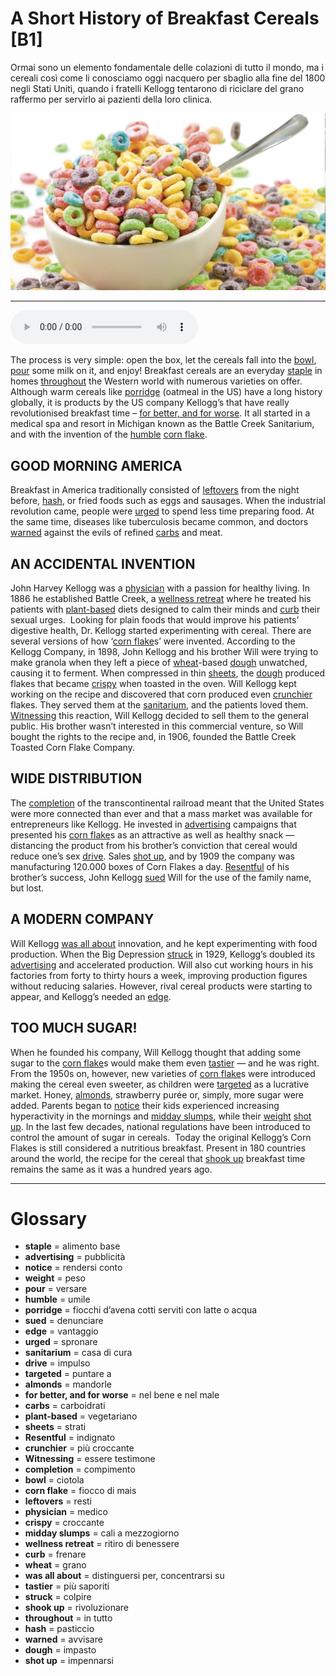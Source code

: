 # A Short History of Breakfast Cereals   [B1]

Ormai sono un elemento fondamentale delle colazioni di tutto il mondo, ma i cereali così come li conosciamo oggi nacquero per sbaglio alla fine del 1800 negli Stati Uniti, quando i fratelli Kellogg tentarono di riciclare del grano raffermo per servirlo ai pazienti della loro clinica.

![](A%20Short%20History%20of%20Breakfast%20Cereals.jpg)

--------------

<div>
<audio controls autoplay>
    <source src="https://raw.githubusercontent.com/dartie/knowledge-base/main/English/SpeakUp/2022-10/A%20Short%20History%20of%20Breakfast%20Cereals.mp3" type="audio/mpeg">
</audio>
</div>


The process is very simple: open the box, let the cereals fall into the [bowl](## "ciotola"), [pour](## "versare") some milk on it, and enjoy! Breakfast cereals are an everyday [staple](## "alimento base") in homes [throughout](## "in tutto") the Western world with numerous varieties on offer. Although warm cereals like [porridge](## "fiocchi d’avena cotti serviti con latte o acqua") (oatmeal in the US) have a long history globally, it is products by the US company Kellogg’s that have really revolutionised breakfast time – [for better, and for worse](## "nel bene e nel male"). It all started in a medical spa and resort in Michigan known as the Battle Creek Sanitarium, and with the invention of the [humble](## "umile") [corn flake](## "fiocco di mais").

## GOOD MORNING AMERICA
Breakfast in America traditionally consisted of [leftovers](## "resti") from the night before, [hash](## "pasticcio"), or fried foods such as eggs and sausages. When the industrial revolution came, people were [urged](## "spronare") to spend less time preparing food. At the same time, diseases like tuberculosis became common, and doctors [warned](## "avvisare") against the evils of refined [carbs](## "carboidrati") and meat. 

## AN ACCIDENTAL INVENTION
John Harvey Kellogg was a [physician](## "medico") with a passion for healthy living. In 1886 he established Battle Creek, a [wellness retreat](## "ritiro di benessere") where he treated his patients with [plant-based](## "vegetariano") diets designed to calm their minds and [curb](## "frenare") their sexual urges. 
Looking for plain foods that would improve his patients’ digestive health, Dr. Kellogg started experimenting with cereal. There are several versions of how ‘[corn flake](## "fiocco di mais")s’ were invented. According to the Kellogg Company, in 1898, John Kellogg and his brother Will were trying to make granola when they left a piece of [wheat](## "grano")-based [dough](## "impasto") unwatched, causing it to ferment. When compressed in thin [sheets](## "strati"), the [dough](## "impasto") produced flakes that became [crispy](## "croccante") when toasted in the oven. Will Kellogg kept working on the recipe and discovered that corn produced even [crunchier](## "più croccante") flakes. They served them at the [sanitarium](## "casa di cura"), and the patients loved them. [Witnessing](## "essere testimone") this reaction, Will Kellogg decided to sell them to the general public. His brother wasn’t interested in this commercial venture, so Will bought the rights to the recipe and, in 1906, founded the Battle Creek Toasted Corn Flake Company.

## WIDE DISTRIBUTION
The [completion](## "compimento") of the transcontinental railroad meant that the United States were more connected than ever and that a mass market was available for entrepreneurs like Kellogg. He invested in [advertising](## "pubblicità") campaigns that presented his [corn flake](## "fiocco di mais")s as an attractive as well as healthy snack — distancing the product from his brother’s conviction that cereal would reduce one’s sex [drive](## "impulso"). Sales [shot up](## "impennarsi"), and by 1909 the company was manufacturing 120.000 boxes of Corn Flakes a day. [Resentful](## "indignato") of his brother’s success, John Kellogg [sued](## "denunciare") Will for the use of the family name, but lost.

## A MODERN COMPANY
Will Kellogg [was all about](## "distinguersi per, concentrarsi su") innovation, and he kept experimenting with food production. When the Big Depression [struck](## "colpire") in 1929, Kellogg’s doubled its [advertising](## "pubblicità") and accelerated production. Will also cut working hours in his factories from forty to thirty hours a week, improving production figures without reducing salaries. However, rival cereal products were starting to appear, and Kellogg’s needed an [edge](## "vantaggio").

## TOO MUCH SUGAR!
When he founded his company, Will Kellogg thought that adding some sugar to the [corn flake](## "fiocco di mais")s would make them even [tastier](## "più saporiti") — and he was right. From the 1950s on, however, new varieties of [corn flake](## "fiocco di mais")s were introduced making the cereal even sweeter, as children were [targeted](## "puntare a") as a lucrative market. Honey, [almonds](## "mandorle"), strawberry purée or, simply, more sugar were added. Parents began to [notice](## "rendersi conto") their kids experienced increasing hyperactivity in the mornings and [midday slumps](## "cali a mezzogiorno"), while their [weight](## "peso") [shot up](## "impennarsi"). In the last few decades, national regulations have been introduced to control the amount of sugar in cereals. 
Today the original Kellogg’s Corn Flakes is still considered a nutritious breakfast. Present in 180 countries around the world, the recipe for the cereal that [shook up](## "rivoluzionare") breakfast time remains the same as it was a hundred years ago.

--------------

<div style = "display:block; clear:both; page-break-after:always;"></div>

# Glossary
* **staple** = alimento base
* **advertising** = pubblicità
* **notice** = rendersi conto
* **weight** = peso
* **pour** = versare
* **humble** = umile
* **porridge** = fiocchi d’avena cotti serviti con latte o acqua
* **sued** = denunciare
* **edge** = vantaggio
* **urged** = spronare
* **sanitarium** = casa di cura
* **drive** = impulso
* **targeted** = puntare a
* **almonds** = mandorle
* **for better, and for worse** = nel bene e nel male
* **carbs** = carboidrati
* **plant-based** = vegetariano
* **sheets** = strati
* **Resentful** = indignato
* **crunchier** = più croccante
* **Witnessing** = essere testimone
* **completion** = compimento
* **bowl** = ciotola
* **corn flake** = fiocco di mais
* **leftovers** = resti
* **physician** = medico
* **crispy** = croccante
* **midday slumps** = cali a mezzogiorno
* **wellness retreat** = ritiro di benessere
* **curb** = frenare
* **wheat** = grano
* **was all about** = distinguersi per, concentrarsi su
* **tastier** = più saporiti
* **struck** = colpire
* **shook up** = rivoluzionare
* **throughout** = in tutto
* **hash** = pasticcio
* **warned** = avvisare
* **dough** = impasto
* **shot up** = impennarsi
